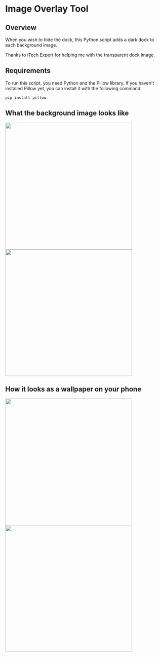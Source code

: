 # Image Overlay Tool

## Overview

When you wish to hide the dock, this Python script adds a dark dock to each background image.

Thanks to [iTech Expert](https://x.com/iTechExpert21?s=20) for helping me with the transparent dock image.


## Requirements

To run this script, you need Python and the Pillow library. If you haven't installed Pillow yet, you can install it with the following command:

```pip install pillow```

## What the background image looks like

<p float="left">
  <img src="https://github.com/binnichtaktiv/Hide-Dock-Wallpaper-Editor/assets/96953964/b444da12-39a2-4be0-bee9-bd2daea2bf0e" width="400" />
  <img src="https://github.com/binnichtaktiv/Hide-Dock-Wallpaper-Editor/assets/96953964/3533de59-fbd6-4d08-a3d3-9c6bc2322e02" width="400" />
</p>

## How it looks as a wallpaper on your phone

<p float="left">
  <img src="https://github.com/binnichtaktiv/Hide-Dock-Wallpaper-Editor/assets/96953964/e7c10c23-b09e-4a96-8020-99388de36198" width="400" />
  <img src="https://github.com/binnichtaktiv/Hide-Dock-Wallpaper-Editor/assets/96953964/f64564d1-f8ed-437b-8104-d56a36369225" width="400" />
</p>

